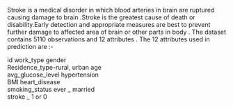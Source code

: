 Stroke is a medical  disorder in which blood arteries in brain are ruptured  causing damage to brain .Stroke is the greatest cause of death or disability.Early detection and appropriate measures are best to prevent further damage to affected area of brain or other parts in body . The dataset contains 5110 observations and 12 attributes . 
The 12 attributes used in prediction are :-

id 
work_type
gender   
Residence_type-rural, urban
age  
avg_glucose_level
hypertension    
BMI
heart_disease   
smoking_status
ever _  married      
stroke _  1 or 0
